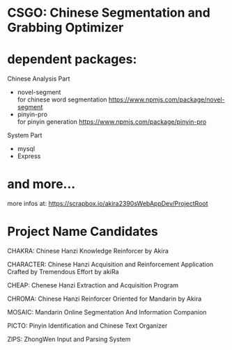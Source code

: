# CSGO: Chinese Segmentation and Grabbing Optimizer

# dependent packages:
Chinese Analysis Part
* novel-segment  
for chinese word segmentation https://www.npmjs.com/package/novel-segment
* pinyin-pro  
for pinyin generation https://www.npmjs.com/package/pinyin-pro  

System Part

* mysql
* Express


# and more...
more infos at:
https://scrapbox.io/akira2390sWebAppDev/ProjectRoot

# Project Name Candidates
CHAKRA:
Chinese
Hanzi
Knowledge
Reinforcer
by
Akira

CHARACTER:
Chinese
Hanzi
Acquisition and
Reinforcement
Application
Crafted by
Tremendous
Effort by
akiRa

CHEAP:
Chenese
Hanzi
Extraction and
Acquisition
Program

CHROMA:
Chinese
Hanzi
Reinforcer
Oriented for
Mandarin by
Akira


MOSAIC:
Mandarin
Online
Segmentation
And
Information
Companion

PICTO:
Pinyin
Identification and
Chinese
Text
Organizer

ZIPS:
ZhongWen
Input
and
Parsing
System